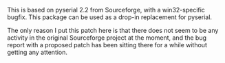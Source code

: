 This is based on pyserial 2.2 from Sourceforge, with a win32-specific bugfix. This package can be used as a drop-in replacement for pyserial.

The only reason I put this patch here is that there does not seem to be any activity in the original Sourceforge project at the moment, and the bug report with a proposed patch has been sitting there for a while without getting any attention.